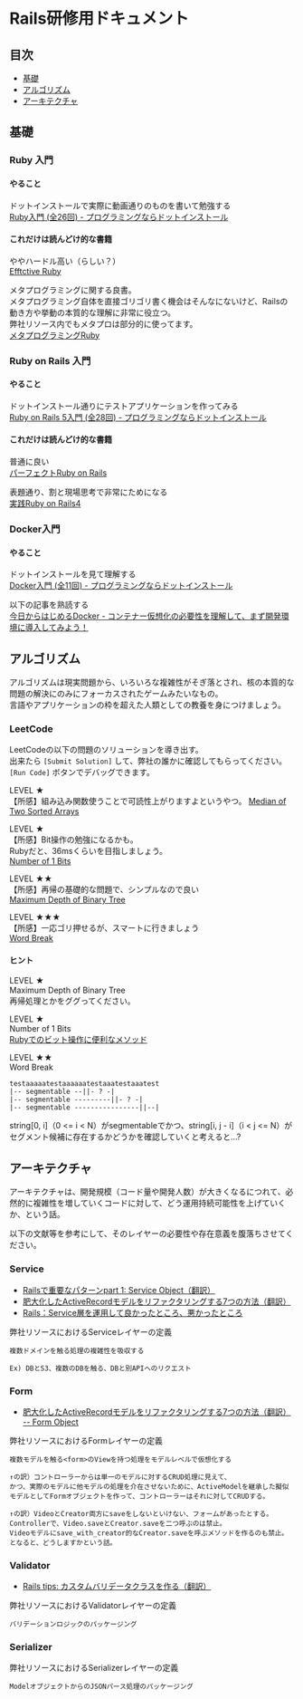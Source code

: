 # Rails研修用ドキュメント

## 目次
- [基礎](#基礎)
- [アルゴリズム](#アルゴリズム)
- [アーキテクチャ](#アーキテクチャ)

## 基礎

### Ruby 入門

#### やること
ドットインストールで実際に動画通りのものを書いて勉強する  
[Ruby入門 (全26回) - プログラミングならドットインストール](https://dotinstall.com/lessons/basic_ruby_v3)


#### これだけは読んどけ的な書籍
ややハードル高い（らしい？）  
[Efftctive Ruby](https://www.amazon.co.jp/Effective-Ruby-Peter-J-Jones/dp/4798139823/ref=pd_sim_14_4?_encoding=UTF8&pd_rd_i=4798139823&pd_rd_r=b2dd6759-6250-11e8-b101-733d61fa990d&pd_rd_w=7JR8i&pd_rd_wg=e9sER&pf_rd_i=desktop-dp-sims&pf_rd_m=AN1VRQENFRJN5&pf_rd_p=7990452376513976631&pf_rd_r=KHKPFFQ29JFJJNDW932B&pf_rd_s=desktop-dp-sims&pf_rd_t=40701&psc=1&refRID=KHKPFFQ29JFJJNDW932B)

メタプログラミングに関する良書。  
メタプログラミング自体を直接ゴリゴリ書く機会はそんなにないけど、Railsの動き方や挙動の本質的な理解に非常に役立つ。  
弊社リソース内でもメタプロは部分的に使ってます。  
[メタプログラミングRuby](https://www.amazon.co.jp/%E3%83%A1%E3%82%BF%E3%83%97%E3%83%AD%E3%82%B0%E3%83%A9%E3%83%9F%E3%83%B3%E3%82%B0Ruby-%E7%AC%AC2%E7%89%88-Paolo-Perrotta/dp/4873117437/ref=pd_sbs_14_1?_encoding=UTF8&pd_rd_i=4873117437&pd_rd_r=b7f96266-6250-11e8-86cf-43f26d2315b4&pd_rd_w=3q7fV&pd_rd_wg=2akQ9&pf_rd_i=desktop-dp-sims&pf_rd_m=AN1VRQENFRJN5&pf_rd_p=5805929820760247504&pf_rd_r=K4JYATPN9YYS8EGV5P2Q&pf_rd_s=desktop-dp-sims&pf_rd_t=40701&psc=1&refRID=K4JYATPN9YYS8EGV5P2Q)


### Ruby on Rails 入門

#### やること
ドットインストール通りにテストアプリケーションを作ってみる  
[Ruby on Rails 5入門 (全28回) - プログラミングならドットインストール](https://dotinstall.com/lessons/basic_ruby_v3)


#### これだけは読んどけ的な書籍
普通に良い  
[パーフェクトRuby on Rails](https://www.amazon.co.jp/%E3%83%91%E3%83%BC%E3%83%95%E3%82%A7%E3%82%AF%E3%83%88-Ruby-Rails-%E3%81%99%E3%81%8C%E3%82%8F%E3%82%89-%E3%81%BE%E3%81%95%E3%81%AE%E3%82%8A/dp/4774165166/ref=pd_sbs_14_14?_encoding=UTF8&pd_rd_i=4774165166&pd_rd_r=0e11f13e-6251-11e8-865c-a33d922cb783&pd_rd_w=EdemL&pd_rd_wg=hyfju&pf_rd_i=desktop-dp-sims&pf_rd_m=AN1VRQENFRJN5&pf_rd_p=5805929820760247504&pf_rd_r=83A4SRMJXXEX3PYEWPS5&pf_rd_s=desktop-dp-sims&pf_rd_t=40701&psc=1&refRID=83A4SRMJXXEX3PYEWPS5)

表題通り、割と現場思考で非常にためになる  
[実践Ruby on Rails4](https://www.amazon.co.jp/%E5%AE%9F%E8%B7%B5Ruby-Rails-4-%E7%8F%BE%E5%A0%B4%E3%81%AE%E3%83%97%E3%83%AD%E3%81%8B%E3%82%89%E5%AD%A6%E3%81%B6%E6%9C%AC%E6%A0%BCWeb%E3%83%97%E3%83%AD%E3%82%B0%E3%83%A9%E3%83%9F%E3%83%B3%E3%82%B0-%E9%BB%92%E7%94%B0/dp/4844335928/ref=pd_sbs_14_9?_encoding=UTF8&pd_rd_i=4844335928&pd_rd_r=a9eacb77-6251-11e8-9f05-4bb9f3f6a434&pd_rd_w=EqWCY&pd_rd_wg=lzr91&pf_rd_i=desktop-dp-sims&pf_rd_m=AN1VRQENFRJN5&pf_rd_p=5805929820760247504&pf_rd_r=44H1HSXG4W82JJHC72F8&pf_rd_s=desktop-dp-sims&pf_rd_t=40701&psc=1&refRID=44H1HSXG4W82JJHC72F8)

### Docker入門

#### やること
ドットインストールを見て理解する  
[Docker入門 (全11回) - プログラミングならドットインストール](https://dotinstall.com/lessons/basic_docker)

以下の記事を熟読する  
[今日からはじめるDocker - コンテナー仮想化の必要性を理解して、まず開発環境に導入してみよう！](https://employment.en-japan.com/engineerhub/entry/2017/09/28/110000)


## アルゴリズム

アルゴリズムは現実問題から、いろいろな複雑性がそぎ落とされ、核の本質的な問題の解決にのみにフォーカスされたゲームみたいなもの。  
言語やアプリケーションの枠を超えた人類としての教養を身につけましょう。  

### LeetCode

LeetCodeの以下の問題のソリューションを導き出す。  
出来たら `[Submit Solution]` して、弊社の誰かに確認してもらってください。  
`[Run Code]` ボタンでデバッグできます。

LEVEL ★  
【所感】組み込み関数使うことで可読性上がりますよというやつ。
[Median of Two Sorted Arrays](https://leetcode.com/problems/median-of-two-sorted-arrays/description/)

LEVEL ★  
【所感】Bit操作の勉強になるかも。  
Rubyだと、36msくらいを目指しましょう。  
[Number of 1 Bits](https://leetcode.com/problems/number-of-1-bits/description/)

LEVEL ★★  
【所感】再帰の基礎的な問題で、シンプルなので良い  
[Maximum Depth of Binary Tree](https://leetcode.com/problems/maximum-depth-of-binary-tree/description/)

LEVEL ★★★  
【所感】一応ゴリ押せるが、スマートに行きましょう  
[Word Break](https://leetcode.com/problems/maximum-depth-of-binary-tree/description/)

#### ヒント

LEVEL ★  
Maximum Depth of Binary Tree  
再帰処理とかをググってください。  

LEVEL ★  
Number of 1 Bits  
[Rubyでのビット操作に便利なメソッド](https://qiita.com/jkr_2255/items/8e29dce1999f3f6b69ad)

LEVEL ★★  
Word Break  
```
testaaaaatestaaaaaatestaaatestaaatest  
|-- segmentable --||- ? -|  
|-- segmentable ---------||- ? -|  
|-- segmentable ----------------||--|  
```
string[0, i]（0 <= i < N）がsegmentableでかつ、string[i, j - i]（i < j <= N）がセグメント候補に存在するかどうかを確認していくと考えると...?


## アーキテクチャ

アーキテクチャは、開発規模（コード量や開発人数）が大きくなるにつれて、必然的に複雑性を増していくコードに対して、どう運用持続可能性を上げていくか、という話。

以下の文献等を参考にして、そのレイヤーの必要性や存在意義を腹落ちさせてください。

### Service
- [Railsで重要なパターンpart 1: Service Object（翻訳）](https://techracho.bpsinc.jp/hachi8833/2017_10_16/46482)  
- [肥大化したActiveRecordモデルをリファクタリングする7つの方法（翻訳）](https://techracho.bpsinc.jp/hachi8833/2013_11_19/14738)  
- [Rails：Service層を運用して良かったところ、悪かったところ](https://qiita.com/joooee0000/items/369fd4676cd9dfb1f6eb)

弊社リソースにおけるServiceレイヤーの定義
```
複数ドメインを触る処理の複雑性を吸収する

Ex) DBとS3、複数のDBを触る、DBと別APIへのリクエスト
```

### Form 
- [肥大化したActiveRecordモデルをリファクタリングする7つの方法（翻訳） -- Form Object](https://techracho.bpsinc.jp/hachi8833/2013_11_19/14738#form-object)  

弊社リソースにおけるFormレイヤーの定義
```
複数モデルを触る<form>のViewを持つ処理をモデルレベルで仮想化する

↑の訳）コントローラーからは単一のモデルに対するCRUD処理に見えて、
かつ、実際のモデルに他モデルの処理を介在させないために、ActiveModelを継承した擬似モデルとしてFormオブジェクトを作って、コントローラーはそれに対してCRUDする。

↑の訳）VideoとCreator両方にsaveをしないといけない、フォームがあったとする。
Controllerで、Video.saveとCreator.saveを二つ呼ぶのは禁止。
Videoモデルにsave_with_creator的なCreator.saveを呼ぶメソッドを作るのも禁止。
となると、どうしますかという話。
```

### Validator
- [Rails tips: カスタムバリデータクラスを作る（翻訳）](https://techracho.bpsinc.jp/hachi8833/2018_02_13/52286)

弊社リソースにおけるValidatorレイヤーの定義
```
バリデーションロジックのパッケージング
```

### Serializer

弊社リソースにおけるSerializerレイヤーの定義
```
ModelオブジェクトからのJSONパース処理のパッケージング
```

